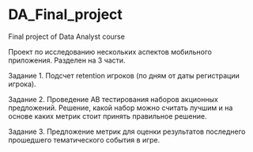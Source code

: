 # DA_Final_project
Final project of Data Analyst course

Проект по исследованию нескольких аспектов мобильного приложения. Разделен на 3 части.

Задание 1. Подсчет retention игроков (по дням от даты регистрации игрока).

Задание 2. Проведение AB тестирования наборов акционных предложений. Решение, какой набор можно считать лучшим и на основе каких метрик стоит принять правильное решение.

Задание 3. Предложение метрик для оценки результатов последнего прошедшего тематического события в игре.
